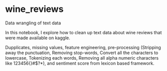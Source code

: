 # wine_reviews
Data wrangling of text data

In this notebook, I explore how to clean up text data about wine reviews that were made available on kaggle.

Dupplicates, missing values, feature engineering, pre-processing (Stripping away the punctuation, Removing stop-words, Convert all the characters to lowercase, Tokenizing each words, Removing all alpha numeric characters like 123456{}#$?*), and  sentiment score from lexicon based framework.
